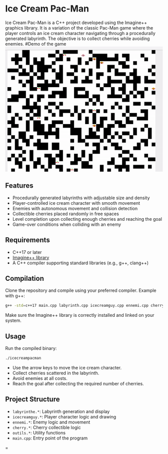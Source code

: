 # Ice Cream Pac-Man

Ice Cream Pac-Man is a C++ project developed using the Imagine++ graphics library. It is a variation of the classic Pac-Man game where the player controls an ice cream character navigating through a procedurally generated labyrinth. The objective is to collect cherries while avoiding enemies.
#Demo of the game
![Game Demo](demo.gif)
## Features

- Procedurally generated labyrinths with adjustable size and density
- Player-controlled ice cream character with smooth movement
- Enemies with autonomous movement and collision detection
- Collectible cherries placed randomly in free spaces
- Level completion upon collecting enough cherries and reaching the goal
- Game-over conditions when colliding with an enemy

## Requirements

- C++17 or later
- [Imagine++ library](http://imagine.enpc.fr/~monasse/Imagine++/)
- A C++ compiler supporting standard libraries (e.g., g++, clang++)

## Compilation

Clone the repository and compile using your preferred compiler. Example with g++:

```bash
g++ -std=c++17 main.cpp labyrinth.cpp icecreamguy.cpp ennemi.cpp cherry.cpp -o icecreampacman -lImagine
```

Make sure the Imagine++ library is correctly installed and linked on your system.

## Usage

Run the compiled binary:

```bash
./icecreampacman
```

- Use the arrow keys to move the ice cream character.
- Collect cherries scattered in the labyrinth.
- Avoid enemies at all costs.
- Reach the goal after collecting the required number of cherries.

## Project Structure

- `labyrinthe.*`: Labyrinth generation and display
- `icecreamguy.*`: Player character logic and drawing
- `ennemi.*`: Enemy logic and movement
- `cherry.*`: Cherry collectible logic
- `outils.*`: Utility functions
- `main.cpp`: Entry point of the program

=
